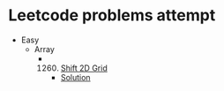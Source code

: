 # Leetcode problems attempt

 - Easy
   - Array
     - 1260. [Shift 2D Grid](https://leetcode.com/problems/shift-2d-grid/)
       - [Solution]()